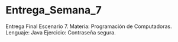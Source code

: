 # Entrega_Semana_7
Entrega Final  Escenario 7. Materia: Programación de Computadoras. Lenguaje: Java Ejercicio: Contraseña segura.
